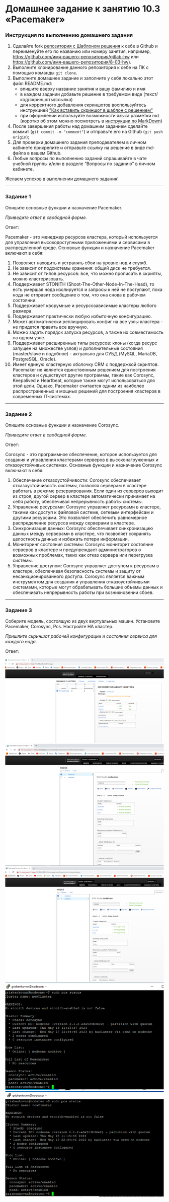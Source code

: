 # Домашнее задание к занятию 10.3 «Pacemaker»


### Инструкция по выполнению домашнего задания

1. Сделайте fork [репозитория c Шаблоном решения](https://github.com/netology-code/sys-pattern-homework) к себе в Github и переименуйте его по названию или номеру занятия, например, https://github.com/имя-вашего-репозитория/gitlab-hw или https://github.com/имя-вашего-репозитория/8-03-hw).
2. Выполните клонирование данного репозитория к себе на ПК с помощью команды `git clone`.
3. Выполните домашнее задание и заполните у себя локально этот файл README.md:
   - впишите вверху название занятия и вашу фамилию и имя
   - в каждом задании добавьте решение в требуемом виде (текст/код/скриншоты/ссылка)
   - для корректного добавления скриншотов воспользуйтесь инструкцией ["Как вставить скриншот в шаблон с решением"](https://github.com/netology-code/sys-pattern-homework/blob/main/screen-instruction.md)
   - при оформлении используйте возможности языка разметки md (коротко об этом можно посмотреть в [инструкции по MarkDown](https://github.com/netology-code/sys-pattern-homework/blob/main/md-instruction.md))
4. После завершения работы над домашним заданием сделайте коммит (`git commit -m "comment"`) и отправьте его на Github (`git push origin`);
5. Для проверки домашнего задания преподавателем в личном кабинете прикрепите и отправьте ссылку на решение в виде md-файла в вашем Github.
6. Любые вопросы по выполнению заданий спрашивайте в чате учебной группы и/или в разделе “Вопросы по заданию” в личном кабинете.

Желаем успехов в выполнении домашнего задания!

---

### Задание 1

Опишите основные функции и назначение Pacemaker.

*Приведите ответ в свободной форме.*

Ответ:

Pacemaker - это менеджер ресурсов кластера, который используется для управления высокодоступными приложениями и сервисами в распределенной среде. Основные функции и назначение Pacemaker включают в себя:
1. Позволяет находить и устранять сбои на уровне нод и служб.
2. Не зависит от подсистемы хранения: общий диск не требуется.
3. Не зависит от типов ресурсов: все, что можно прописать в скрипты, можно кластеризовать.
4. Поддерживает STONITH (Shoot-The-Other-Node-In-The-Head), то есть умершая нода изолируется и запросы к ней не поступают, пока нода не отправит сообщение о том, что она снова в рабочем состоянии.
5. Поддерживает кворумные и ресурсозависимые кластеры любого размера.
6. Поддерживает практически любую избыточную конфигурацию.
7. Может автоматически реплицировать конфиг на все узлы кластера - не придется править все вручную.
8. Можно задать порядок запуска ресурсов, а также их совместимость на одном узле.
9. Поддерживает расширенные типы ресурсов: клоны (когда ресурс запущен на множестве узлов) и дополнительные состояния (master/slave и подобное) - актуально для СУБД (MySQL, MariaDB, PostgreSQL, Oracle).
10. Имеет единую кластерную оболочку CRM с поддержкой скриптов.
Pacemaker не является единственным решением для построения кластеров и существуют другие программы, такие как Corosync, Keepalived и Heartbeat, которые также могут использоваться для этой цели. Однако, Pacemaker считается одним из наиболее распространенных и мощных решений для построения кластеров в современных IT-системах.
---

### Задание 2

Опишите основные функции и назначение Corosync.

*Приведите ответ в свободной форме.*

Ответ:

Corosync - это программное обеспечение, которое используется для создания и управления кластерами серверов в высоконагруженных и отказоустойчивых системах. Основные функции и назначение Corosync включают в себя:
1. Обеспечение отказоустойчивости: Corosync обеспечивает отказоустойчивость системы, позволяя серверам в кластере работать в режиме резервирования. Если один из серверов выходит из строя, другой сервер в кластере автоматически принимает на себя работу, обеспечивая непрерывность работы системы.
2. Управление ресурсами: Corosync управляет ресурсами в кластере, такими как доступ к файловой системе, сетевым интерфейсам и другими ресурсами. Это позволяет обеспечить равномерное распределение ресурсов между серверами в кластере.
3. Синхронизация данных: Corosync обеспечивает синхронизацию данных между серверами в кластере, что позволяет сохранять целостность данных и избежать потери информации.
4. Мониторинг состояния системы: Corosync мониторит состояние серверов в кластере и предупреждает администраторов о возможных проблемах, таких как отказ сервера или перегрузка системы.
5. Управление доступом: Corosync управляет доступом к ресурсам в кластере, обеспечивая безопасность системы и защиту от несанкционированного доступа.
Corosync является важным инструментом для создания и управления отказоустойчивыми системами, которые могут обрабатывать большие объемы данных и обеспечивать непрерывность работы при возникновении сбоев.
---

### Задание 3

Соберите модель, состоящую из двух виртуальных машин. Установите Pacemaker, Corosync, Pcs. Настройте HA кластер.

*Пришлите скриншот рабочей конфигурации и состояния сервиса для каждого нода.*

Ответ:

![img](img/1.1.PNG)
![img](img/1.2.PNG)
![img](img/1.3.PNG)
![img](img/1.4.PNG)
![img](img/1.5.PNG)
